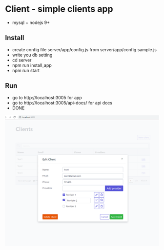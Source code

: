 # Client - simple clients app

* mysql + nodejs 9+

## Install
* create config file server/app/config.js from server/app/config.sample.js
* write you db setting
* cd server
* npm run install_app
* npm run start

## Run
* go to http://localhost:3005 for app
* go to http://localhost:3005/api-docs/ for api docs
* DONE


![Image of Scr](https://raw.githubusercontent.com/elexfreeman/nu_test/master/frontend/scr.png)
